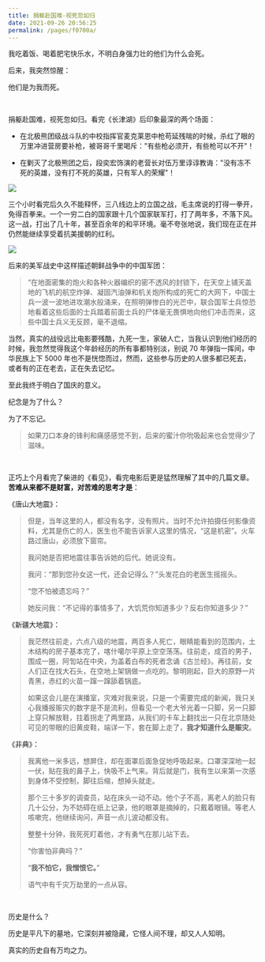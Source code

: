 ```yaml
---
title: 捐躯赴国难-视死忽如归
date: 2021-09-26 20:56:25
permalink: /pages/f0700a/
---
```

我吃着饭、喝着肥宅快乐水，不明白身强力壮的他们为什么会死。

后来，我突然惊醒：

他们是为我而死。

<br>

捐躯赴国难，视死忽如归。看完《长津湖》后印象最深的两个场面：

- 在北极熊团级战斗队的中校指挥官麦克莱恩中枪苟延残喘的时候，杀红了眼的万里冲进营房要补枪，被哥哥千里喝斥："有些枪必须开，有些枪可以不开"！

- 在剿灭了北极熊团之后，段奕宏饰演的老营长对伍万里谆谆教诲："没有冻不死的英雄，没有打不死的英雄，只有军人的荣耀"！

![](https://cs-wiki.oss-cn-shanghai.aliyuncs.com/img/20220330161957.png)

三个小时看完后久久不能释怀，三八线边上的立国之战，毛主席说的打得一拳开，免得百拳来。一个一穷二白的国家跟十几个国家联军打，打了两年多，不落下风。这一战，打出了几十年，甚至百余年的和平环境。毫不夸张地说，我们现在正在并仍然能继续享受着抗美援朝的红利。

![](https://cs-wiki.oss-cn-shanghai.aliyuncs.com/img/20220330162012.png)

后来的美军战史中这样描述朝鲜战争中的中国军团：

> “在地面密集的炮火和各种火器编织的密不透风的封锁下，在天空上铺天盖地的飞机的航空炸弹、凝固汽油弹和机关炮所构成的死亡的大网下，中国士兵一波一波地进攻潮水般涌来，在照明弹惨白的光芒中，联合国军士兵惊恐地看着这些后面的士兵踏着前面士兵的尸体毫无畏惧地向他们冲击而来，这些中国士兵义无反顾，毫不退缩。

当然，真实的战役远比电影要残酷，九死一生，家破人亡，当我认识到他们经历的时候，我忽然觉得我这个年龄经历的所有事都特别淡，别说 70 年弹指一挥间，中华民族上下 5000 年也不是恍惚而过，然而，这些参与历史的人很多都已死去，或者有的正在老去，正在失去记忆。

至此我终于明白了国庆的意义。

纪念是为了什么？

为了不忘记。

> 如果刀口本身的锋利和痛感感觉不到，后来的蜜汁你吮吸起来也会觉得少了滋味。

<br>

正巧上个月看完了柴进的《看见》，看完电影后更是猛然理解了其中的几篇文章。**苦难从来都不是财富，对苦难的思考才是**：

《唐山大地震》：

> 但是，当年这里的人，都没有名字，没有照片。当时不允许拍摄任何影像资料，尤其是伤亡的人，医生也不能告诉家人这里的情况，“这是机密”。火车路过唐山，必须放下窗帘。
>
> 我问她是否把地震往事告诉她的后代。她说没有。
>
> 我问：“那到您孙女这一代，还会记得么？”头发花白的老医生摇摇头。
>
> “您不怕被遗忘吗？”
>
> 她反问我：“不记得的事情多了，大饥荒你知道多少？反右你知道多少？”

《新疆大地震》：

> 我茫然往前走，六点八级的地震，两百多人死亡，眼睛能看到的范围内，土木结构的房子基本完了，喀什噶尔平原上空空荡荡。往前走，成百的男子，围成一圈，阿訇站在中央，为盖着白布的死者念诵《古兰经》。再往前，女人们正在找大石头，在空地上架锅做一点吃的。黎明刚起，巨大的原野一片青黑，赤红的火苗一蹿一蹿舔着锅底。
>
> 如果这会儿是在演播室，灾难对我来说，只是一个需要完成的新闻，我只关心我播报赈灾的数字是不是流利，但看见一个老大爷光着一只脚，另一只脚上穿只解放鞋，拄着拐走了两里路，从我们的卡车上翻找出一只在北京随处可见的带眼的旧黄皮鞋，端详一下，套在脚上走了，**我才知道什么是赈灾**。

《非典》：

> 我离他一米多远，想屏住，却在面罩后面急促地呼吸起来。口罩深深地一起一伏，贴在我的鼻子上，快吸不上气来。背后就是门，我有生以来第一次感到身体不受控制，脚往后缩，想掉头就走。
>
> 那个三十多岁的调查员，站在床头一动不动。他个子不高，离老人的脸只有几十公分，为不妨碍在纸上记录，他的眼罩是摘掉的，只戴着眼镜。等老人咳嗽完，他继续询问，声音一点儿波动都没有。
>
> 整整十分钟，我死死盯着他，才有勇气在那儿站下去。
>
> “你害怕非典吗？”
>
> “**我不怕它，我憎恨它。**”
>
> 语气中有千灾万劫里的一点从容。

<br>

历史是什么？

历史是平凡下的墓地，它深刻并被隐藏，它怪人间不理，却又人人知明。

真实的历史自有万均之力。
